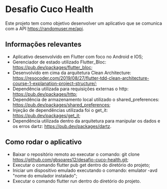 # Desafio Cuco Health

Este projeto tem como objetivo desenvolver um aplicativo que se comunica com a API https://randomuser.me/api.

## Informações relevantes

- Aplicativo desenvolvido em Flutter com foco no Android e IOS;
- Gerenciador de estado utilizado Flutter_Bloc: https://pub.dev/packages/flutter_bloc;
- Desenvolvido em cima da arquitetura Clean Architecture: https://resocoder.com/2019/08/27/flutter-tdd-clean-architecture-course-1-explanation-project-structure/;
- Dependência utilizada para requisições externas o http: https://pub.dev/packages/http;
- Dependência de armazenamento local utilizado o shared_preferences: https://pub.dev/packages/shared_preferences;
- Injeção de dependências utilizada foi o get_it: https://pub.dev/packages/get_it;
- Dependência utilizada dentro da arquitetura para manipular os dados e os erros dartz: https://pub.dev/packages/dartz.

## Como rodar o aplicativo

- Baixar o repositório remoto ao executar o comando: git clone https://github.com/gbsoares12/desafio-cuco-health.git;
- Executar o comando flutter pub get dentro do diretório do projeto;
- Iniciar um dispositivo emulado executando o comando: emulator -avd "nome do emulador instalado";
- Executar o comando flutter run dentro do diretório do projeto.